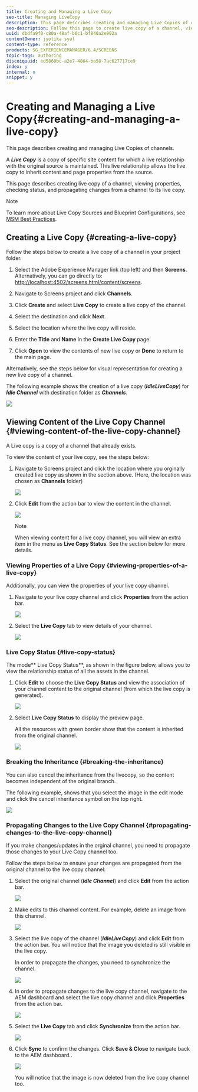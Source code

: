 ```yaml
---
title: Creating and Managing a Live Copy
seo-title: Managing LiveCopy
description: This page describes creating and managing Live Copies of channels.
seo-description: Follow this page to create live copy of a channel, view properties, check status, and propagate changes from a channel to its live copy.
uuid: dbdfa9f0-c80a-48af-b0c1-bf840a2e902a
contentOwner: jyotika syal
content-type: reference
products: SG_EXPERIENCEMANAGER/6.4/SCREENS
topic-tags: authoring
discoiquuid: ed5860bc-a2e7-4864-ba58-7ac627717ce9
index: y
internal: n
snippet: y
---
```


# Creating and Managing a Live Copy{#creating-and-managing-a-live-copy}

This page describes creating and managing Live Copies of channels.

A ***Live Copy*** is a copy of specific site content for which a live relationship with the original source is maintained. This live relationship allows the live copy to inherit content and page properties from the source.

This page describes creating live copy of a channel, viewing properties, checking status, and propagating changes from a channel to its live copy.

>[!NOTE]
>
>To learn more about Live Copy Sources and Blueprint Configurations, see [MSM Best Practices](../../sites/administering/using/msm-best-practices.md). [](../../sites/administering/using/msm-best-practices.md)

## Creating a Live Copy {#creating-a-live-copy}

Follow the steps below to create a live copy of a channel in your project folder.

1. Select the Adobe Experience Manager link (top left) and then **Screens**. Alternatively, you can ﻿go directly to: [http://localhost:4502/screens.html/content/screens](http://localhost:4502/screens.html/content/screens).

1. Navigate to Screens project and click **Channels**. 
1. Click **Create** and select **Live Copy** to create a live copy of the channel.

1. Select the destination and click **Next**.
1. Select the location where the live copy will reside.
1. Enter the **Title** and **Name** in the **Create Live Copy** page.

1. Click **Open** to view the contents of new live copy or **Done** to return to the main page.

Alternatively, see the steps below for visual representation for creating a new live copy of a channel.

The following example shows the creation of a live copy (***IdleLiveCopy***) for ***Idle Channel*** with destination folder as ***Channels***.

![](assets/chlimage_1-3.gif)

## Viewing Content of the Live Copy Channel {#viewing-content-of-the-live-copy-channel}

A Live copy is a copy of a channel that already exists.

To view the content of your live copy, see the steps below:

1. Navigate to Screens project and click the location where you orginally created live copy as shown in the section above. (Here, the location was chosen as **Channels** folder)

   ![](assets/chlimage_1-55.png)

1. Click **Edit** from the action bar to view the content in the channel.

   ![](assets/chlimage_1-56.png)

   >[!NOTE]
   >
   >When viewing content for a live copy channel, you will view an extra item in the menu as **Live Copy Status**. See the section below for more details.

### Viewing Properties of a Live Copy {#viewing-properties-of-a-live-copy}

Additionally, you can view the properties of your live copy channel.

1. Navigate to your live copy channel and click **Properties** from the action bar.

   ![](assets/chlimage_1-57.png)

1. Select the **Live Copy** tab to view details of your channel.

   ![](assets/chlimage_1-58.png)

### Live Copy Status {#live-copy-status}

The mode** Live Copy Status**, as shown in the figure below, allows you to view the relationship status of all the assets in the channel.

1. Click **Edit** to choose the **Live Copy Status** and view the association of your channel content to the original channel (from which the live copy is generated).

   ![](assets/chlimage_1-59.png)

1. Select **Live Copy Status** to display the preview page.

   All the resources with green border show that the content is inherited from the original channel.

   ![](assets/chlimage_1-60.png)

### Breaking the Inheritance {#breaking-the-inheritance}

You can also cancel the inheritance from the livecopy, so the content becomes independent of the original branch.

The following example, shows that you select the image in the edit mode and click the cancel inheritance symbol on the top right.

![](assets/chlimage_1-61.png)

### Propagating Changes to the Live Copy Channel {#propagating-changes-to-the-live-copy-channel}

If you make changes/updates in the orginal channel, you need to propagate those changes to your Live Copy channel too.

Follow the steps below to ensure your changes are propagated from the original channel to the live copy channel:

1. Select the original channel (***Idle Channel***) and click **Edit** from the action bar.

   ![](assets/chlimage_1-62.png)

1. Make edits to this channel content. For example, delete an image from this channel.

   ![](assets/chlimage_1-63.png)

1. Select the live copy of the channel (***IdleLiveCopy***) and click **Edit** from the action bar. You will notice that the image you deleted is still visible in the live copy.

   In order to propagate the changes, you need to synchronize the channel.

   ![](assets/chlimage_1-64.png)

1. In order to propagate changes to the live copy channel, navigate to the AEM dashboard and select the live copy channel and click **Properties** from the action bar.

   ![](assets/chlimage_1-65.png)

1. Select the **Live Copy** tab and click **Synchronize** from the action bar.

   ![](assets/chlimage_1-66.png)

1. Click **Sync** to confirm the changes. Click **Save & Close** to navigate back to the AEM dashboard..

   ![](assets/chlimage_1-67.png)

   You will notice that the image is now deleted from the live copy channel too.

